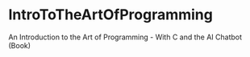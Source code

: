 # IntroToTheArtOfProgramming
An Introduction to the Art of Programming - With C and the AI Chatbot (Book)
